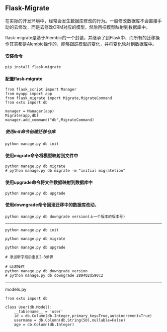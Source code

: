 ## Flask-Migrate

在实际的开发环境中，经常会发生数据库修改的行为。一般修改数据库不会直接手动的去修改，而是去修改ORM对应的模型，然后再把模型映射到数据库中。

flask-migrate是基于Alembic的一个封装，并继承了到Flask中，而所有的迁移操作其实都是Alembic操作的，能够跟踪模型的变化，并将变化映射到数据库中。

#### 安装命令

```
pip install flask-migrate
```

#### 配置flask-migrate

```
from flask_script import Manager
from myapp import app
from flask_migrate import Migrate,MigrateCommand
from exts import db

manager = Manager(app)
Migrate(app,db)
manager.add_command("db",MigrateCommand)
```

##### 使用init命令创建迁移仓库

```
python manage.py db init
```

#### 使用migrate命令将模型映射到文件中

```
python manage.py db migrate
# python manage.py db migrate -m "initial migratetion"
```

#### 使用upgrade命令将文件数据映射到数据库中

```
python manage.py db upgrade
```

#### 使用downgrade命令回滚迁移中的数据库改动、

```
python manage.py db downgrade version(上一个版本的版本号)
```

---

```
python manage.py db init

python manage.py db migrate

python manage.py db upgrade

# 添加新字段后重复2~3步骤

# 回滚操作
python manage.py db downgrade version
# python manage.py db downgrade 289402d590c2

```

---

models.py

```
from exts import db

class User(db.Model):
    __tablename__ = 'user'
    id = db.Column(db.Integer,primary_key=True,autoincrement=True)
    username = db.Column(db.String(50),nullable=False)
    age = db.Column(db.Integer)
```



